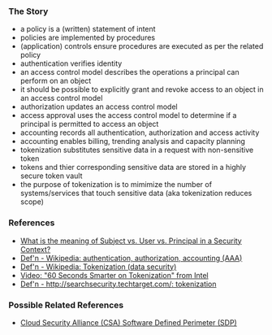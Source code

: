 ### The Story
* a policy is a (written) statement of intent
* policies are implemented by procedures
* (application) controls ensure procedures are executed as per the related policy
* authentication verifies identity
* an access control model describes the operations a principal can perform on an object
* it should be possible to explicitly grant and revoke access to an object in an access control model
* authorization updates an access control model
* access approval uses the access control model to determine if a principal is permitted to access an object
* accounting records all authentication, authorization and access activity
* accounting enables billing, trending analysis and capacity planning
* tokenization substitutes sensitive data in a request with non-sensitive token
* tokens and thier corresponding sensitive data are stored in a highly secure token vault
* the purpose of tokenization is to mimimize the number of systems/services that touch sensitive data (aka tokenization reduces scope)

### References
* [What is the meaning of Subject vs. User vs. Principal in a Security Context?](http://stackoverflow.com/questions/4989063/what-is-the-meaning-of-subject-vs-user-vs-principal-in-a-security-context)
* [Def'n - Wikipedia: authentication, authorization, accounting (AAA)](http://en.wikipedia.org/wiki/AAA_protocol)
* [Def'n - Wikipedia: Tokenization (data security)](http://en.wikipedia.org/wiki/Tokenization_(data_security))
* [Video: "60 Seconds Smarter on Tokenization" from Intel](https://www.youtube.com/watch?feature=player_embedded&v=-DqCtdc30LY)
* [Def'n - http://searchsecurity.techtarget.com/: tokenization](http://searchsecurity.techtarget.com/definition/tokenization)

### Possible Related References
* [Cloud Security Alliance (CSA) Software Defined Perimeter (SDP)](https://cloudsecurityalliance.org/research/sdp/)
